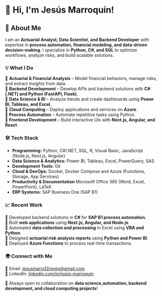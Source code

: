 # 👋 Hi, I'm Jesús Marroquín!  

## 🚀 About Me  
I am an **Actuarial Analyst, Data Scientist, and Backend Developer** with expertise in **process automation, financial modeling, and data-driven decision-making**. I specialize in **Python, C#, and SQL** to optimize workflows, analyze risks, and build scalable solutions.

### 💡 What I Do  
🔹 **Actuarial & Financial Analysis** – Model financial behaviors, manage risks, and extract insights from data.  
🔹 **Backend Development** – Develop APIs and backend solutions with **C# (.NET) and Python (FastAPI, Flask)**.  
🔹 **Data Science & BI** – Analyze trends and create dashboards using **Power BI, Tableau, and Excel**.  
🔹 **Cloud Computing** – Deploy applications and services on **Azure**.  
🔹 **Process Automation** – Automate repetitive tasks using Python.  
🔹 **Frontend Development** – Build interactive UIs with **Next.js, Angular, and React**.  

### 🛠️ Tech Stack  
- **Programming:** Python, C#/.NET, SQL, R, Visual Basic, JavaScript (Node.js, Next.js, Angular)  
- **Data Science & Analytics:** Power BI, Tableau, Excel, PowerQuery, SAS  
- **Development Tools:** Git  
- **Cloud & DevOps:**  Docker, Docker Compose and Azure (Functions, Storage, App Services)
- **Productivity & Documentation** Microsoft Office 365 (Word, Excel, PowerPoint), LaTeX  
- **ERP Systems:** SAP Business One (SAP B1)  

### 📈 Recent Work  
🔹 Developed backend solutions in **C#** for **SAP B1 process automation**.  
🔹 Built **web applications** using **Next.js, Angular, and Node.js**.  
🔹 Automated **data collection and processing** in Excel using **VBA and Python**.  
🔹 Designed **actuarial risk analysis reports** using **Python and Power BI**.  
🔹 Deployed **Azure Functions** to process real-time transactions.  

### 🌍 Connect with Me  
📧 Email: [jesusmarro12reyes@gmail.com](mailto:jesusmarro12reyes@gmail.com)  
🔗 LinkedIn: [linkedin.com/in/jesús-marroquín](https://www.linkedin.com/in/jesús-marroquín/)  

🚀 Always open to collaboration on **data science,automation, backend development, and cloud computing projects**!  


<!---
J-Marroquin/J-Marroquin is a ✨ special ✨ repository because its `README.md` (this file) appears on your GitHub profile.
You can click the Preview link to take a look at your changes.
--->
